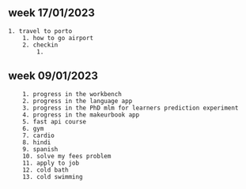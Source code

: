 ## week 17/01/2023
	1. travel to porto
		1. how to go airport
		2. checkin
			1. 
## week 09/01/2023
		1. progress in the workbench
		2. progress in the language app
		3. progress in the PhD mlm for learners prediction experiment
		4. progress in the makeurbook app
		5. fast api course
		6. gym
		7. cardio
		8. hindi
		9. spanish
		10. solve my fees problem
		11. apply to job
		12. cold bath
		13. cold swimming